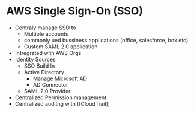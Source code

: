 # AWS Single Sign-On (SSO)
- Centraly manage SSO to
	- Multiple accounts
	- commonly ued bussiness applications (office, salesforce, box etc)
	- Custom SAML 2.0 application
- Intregrated with AWS Orgs
- Identity Sources
	- SSO Build In
	- Active Directory 
		- Manage Microsoft AD
		- AD Connector
	- SAML 2.0 Provider
- Centralized Permission management
- Centralized auditng with [[CloudTrail]]
